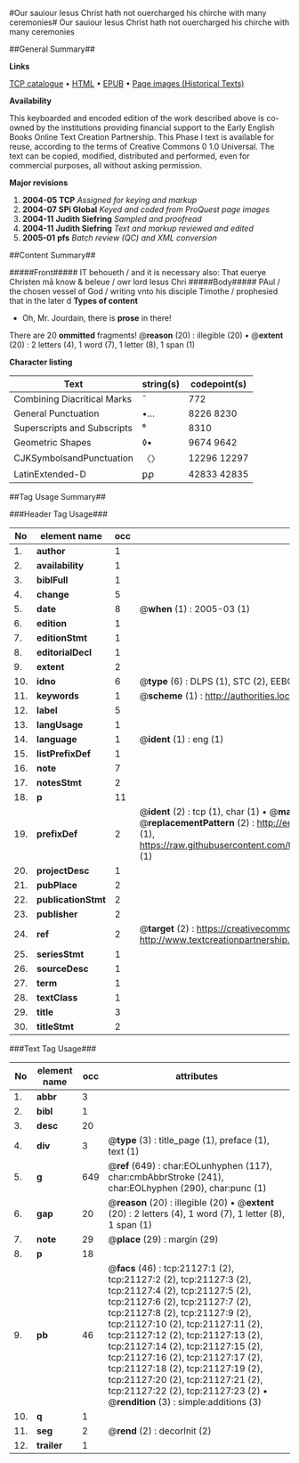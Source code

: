 #Our sauiour Iesus Christ hath not ouercharged his chirche with many ceremonies#
Our sauiour Iesus Christ hath not ouercharged his chirche with many ceremonies

##General Summary##

**Links**

[TCP catalogue](http://www.ota.ox.ac.uk/tcp/)  • 
[HTML](http://tei.it.ox.ac.uk/tcp/Texts-HTML/free/A04/A04430.html)  • 
[EPUB](http://tei.it.ox.ac.uk/tcp/Texts-EPUB/free/A04/A04430.epub) • 
[Page images (Historical Texts)](https://data.historicaltexts.jisc.ac.uk/view?pubId=eebo-99855626e&pageId=eebo-99855626e-21127-1)

**Availability**

This keyboarded and encoded edition of the
	       work described above is co-owned by the institutions
	       providing financial support to the Early English Books
	       Online Text Creation Partnership. This Phase I text is
	       available for reuse, according to the terms of Creative
	       Commons 0 1.0 Universal. The text can be copied,
	       modified, distributed and performed, even for
	       commercial purposes, all without asking permission.

**Major revisions**

1. __2004-05__ __TCP__ *Assigned for keying and markup*
1. __2004-07__ __SPi Global__ *Keyed and coded from ProQuest page images*
1. __2004-11__ __Judith Siefring__ *Sampled and proofread*
1. __2004-11__ __Judith Siefring__ *Text and markup reviewed and edited*
1. __2005-01__ __pfs__ *Batch review (QC) and XML conversion*

##Content Summary##

#####Front#####
IT behoueth / and it is necessary also: That euerye Christen mā know & beleue / owr lord Iesus Chri
#####Body#####
PAul / the chosen vessel of God / writing vnto his disciple Timothe / prophesied that in the later d
**Types of content**

  * Oh, Mr. Jourdain, there is **prose** in there!

There are 20 **ommitted** fragments! 
 @__reason__ (20) : illegible (20)  •  @__extent__ (20) : 2 letters (4), 1 word (7), 1 letter (8), 1 span (1)

**Character listing**


|Text|string(s)|codepoint(s)|
|---|---|---|
|Combining             Diacritical Marks|̄|772|
|General Punctuation|•…|8226 8230|
|Superscripts             and Subscripts|⁶|8310|
|Geometric Shapes|◊▪|9674 9642|
|CJKSymbolsandPunctuation|〈〉|12296 12297|
|LatinExtended-D|ꝑꝓ|42833 42835|

##Tag Usage Summary##

###Header Tag Usage###

|No|element name|occ|attributes|
|---|---|---|---|
|1.|__author__|1||
|2.|__availability__|1||
|3.|__biblFull__|1||
|4.|__change__|5||
|5.|__date__|8| @__when__ (1) : 2005-03 (1)|
|6.|__edition__|1||
|7.|__editionStmt__|1||
|8.|__editorialDecl__|1||
|9.|__extent__|2||
|10.|__idno__|6| @__type__ (6) : DLPS (1), STC (2), EEBO-CITATION (1), PROQUEST (1), VID (1)|
|11.|__keywords__|1| @__scheme__ (1) : http://authorities.loc.gov/ (1)|
|12.|__label__|5||
|13.|__langUsage__|1||
|14.|__language__|1| @__ident__ (1) : eng (1)|
|15.|__listPrefixDef__|1||
|16.|__note__|7||
|17.|__notesStmt__|2||
|18.|__p__|11||
|19.|__prefixDef__|2| @__ident__ (2) : tcp (1), char (1)  •  @__matchPattern__ (2) : ([0-9\-]+):([0-9IVX]+) (1), (.+) (1)  •  @__replacementPattern__ (2) : http://eebo.chadwyck.com/downloadtiff?vid=$1&page=$2 (1), https://raw.githubusercontent.com/textcreationpartnership/Texts/master/tcpchars.xml#$1 (1)|
|20.|__projectDesc__|1||
|21.|__pubPlace__|2||
|22.|__publicationStmt__|2||
|23.|__publisher__|2||
|24.|__ref__|2| @__target__ (2) : https://creativecommons.org/publicdomain/zero/1.0/ (1), http://www.textcreationpartnership.org/docs/. (1)|
|25.|__seriesStmt__|1||
|26.|__sourceDesc__|1||
|27.|__term__|1||
|28.|__textClass__|1||
|29.|__title__|3||
|30.|__titleStmt__|2||


###Text Tag Usage###

|No|element name|occ|attributes|
|---|---|---|---|
|1.|__abbr__|3||
|2.|__bibl__|1||
|3.|__desc__|20||
|4.|__div__|3| @__type__ (3) : title_page (1), preface (1), text (1)|
|5.|__g__|649| @__ref__ (649) : char:EOLunhyphen (117), char:cmbAbbrStroke (241), char:EOLhyphen (290), char:punc (1)|
|6.|__gap__|20| @__reason__ (20) : illegible (20)  •  @__extent__ (20) : 2 letters (4), 1 word (7), 1 letter (8), 1 span (1)|
|7.|__note__|29| @__place__ (29) : margin (29)|
|8.|__p__|18||
|9.|__pb__|46| @__facs__ (46) : tcp:21127:1 (2), tcp:21127:2 (2), tcp:21127:3 (2), tcp:21127:4 (2), tcp:21127:5 (2), tcp:21127:6 (2), tcp:21127:7 (2), tcp:21127:8 (2), tcp:21127:9 (2), tcp:21127:10 (2), tcp:21127:11 (2), tcp:21127:12 (2), tcp:21127:13 (2), tcp:21127:14 (2), tcp:21127:15 (2), tcp:21127:16 (2), tcp:21127:17 (2), tcp:21127:18 (2), tcp:21127:19 (2), tcp:21127:20 (2), tcp:21127:21 (2), tcp:21127:22 (2), tcp:21127:23 (2)  •  @__rendition__ (3) : simple:additions (3)|
|10.|__q__|1||
|11.|__seg__|2| @__rend__ (2) : decorInit (2)|
|12.|__trailer__|1||
